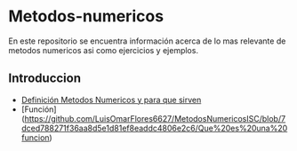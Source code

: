 # Metodos-numericos
En este repositorio se encuentra información acerca de lo mas relevante de metodos numericos asi como ejercicios y ejemplos. 

## Introduccion
- [Definición Metodos Numericos y para que sirven](https://github.com/LuisOmarFlores6627/MetodosNumericosISC/blob/b3400f97e0370dc48a3292bf4fb644148d7a1c77/Que%20es%20Metodos%20Numericos%20y%20para%20que%20sirve)
- [Función]
  (https://github.com/LuisOmarFlores6627/MetodosNumericosISC/blob/7dced788271f36aa8d5e1d81ef8eaddc4806e2c6/Que%20es%20una%20funcion)  
